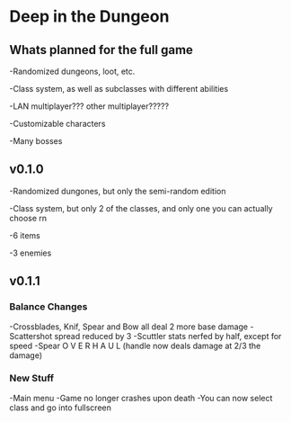 # Deep in the Dungeon

## Whats planned for the full game
-Randomized dungeons, loot, etc.

-Class system, as well as subclasses with different abilities

-LAN multiplayer??? other multiplayer?????

-Customizable characters

-Many bosses

## v0.1.0
-Randomized dungones, but only the semi-random edition

-Class system, but only 2 of the classes, and only one you can actually choose rn

-6 items

-3 enemies

## v0.1.1

### Balance Changes

-Crossblades, Knif, Spear and Bow all deal 2 more base damage
-Scattershot spread reduced by 3
-Scuttler stats nerfed by half, except for speed
-Spear O V E R H A U L (handle now deals damage at 2/3 the damage)

### New Stuff

-Main menu
-Game no longer crashes upon death
-You can now select class and go into fullscreen
